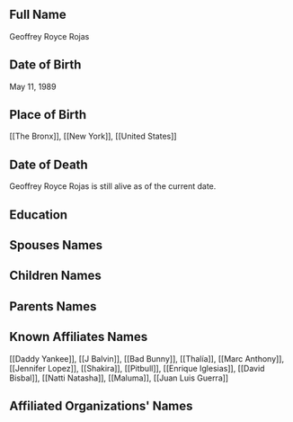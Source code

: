 ## Full Name
Geoffrey Royce Rojas

## Date of Birth
May 11, 1989

## Place of Birth
[[The Bronx]], [[New York]], [[United States]]

## Date of Death
Geoffrey Royce Rojas is still alive as of the current date.

## Education


## Spouses Names


## Children Names


## Parents Names


## Known Affiliates Names
[[Daddy Yankee]],
[[J Balvin]],
[[Bad Bunny]],
[[Thalía]],
[[Marc Anthony]],
[[Jennifer Lopez]],
[[Shakira]],
[[Pitbull]],
[[Enrique Iglesias]],
[[David Bisbal]],
[[Natti Natasha]],
[[Maluma]],
[[Juan Luis Guerra]]

## Affiliated Organizations' Names
